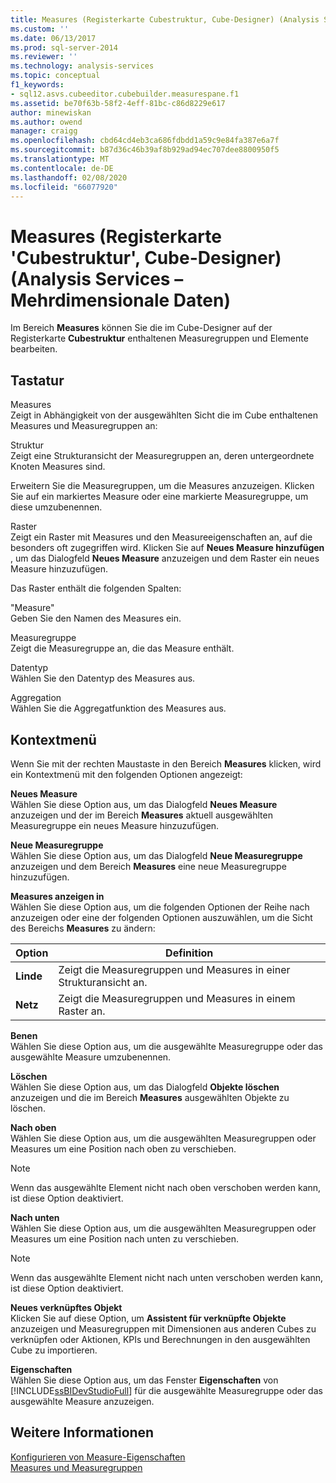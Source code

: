 ```yaml
---
title: Measures (Registerkarte Cubestruktur, Cube-Designer) (Analysis Services-Mehrdimensionale Daten) | Microsoft-Dokumentation
ms.custom: ''
ms.date: 06/13/2017
ms.prod: sql-server-2014
ms.reviewer: ''
ms.technology: analysis-services
ms.topic: conceptual
f1_keywords:
- sql12.asvs.cubeeditor.cubebuilder.measurespane.f1
ms.assetid: be70f63b-58f2-4eff-81bc-c86d8229e617
author: minewiskan
ms.author: owend
manager: craigg
ms.openlocfilehash: cbd64cd4eb3ca686fdbdd1a59c9e84fa387e6a7f
ms.sourcegitcommit: b87d36c46b39af8b929ad94ec707dee8800950f5
ms.translationtype: MT
ms.contentlocale: de-DE
ms.lasthandoff: 02/08/2020
ms.locfileid: "66077920"
---
```

# <a name="measures-cube-structure-tab-cube-designer-analysis-services---multidimensional-data"></a>Measures (Registerkarte 'Cubestruktur', Cube-Designer) (Analysis Services – Mehrdimensionale Daten)
  Im Bereich **Measures** können Sie die im Cube-Designer auf der Registerkarte **Cubestruktur** enthaltenen Measuregruppen und Elemente bearbeiten.  
  
## <a name="options"></a>Tastatur  
 Measures  
 Zeigt in Abhängigkeit von der ausgewählten Sicht die im Cube enthaltenen Measures und Measuregruppen an:  
  
 Struktur  
 Zeigt eine Strukturansicht der Measuregruppen an, deren untergeordnete Knoten Measures sind.  
  
 Erweitern Sie die Measuregruppen, um die Measures anzuzeigen. Klicken Sie auf ein markiertes Measure oder eine markierte Measuregruppe, um diese umzubenennen.  
  
 Raster  
 Zeigt ein Raster mit Measures und den Measureeigenschaften an, auf die besonders oft zugegriffen wird. Klicken Sie auf **Neues Measure hinzufügen** , um das Dialogfeld **Neues Measure** anzuzeigen und dem Raster ein neues Measure hinzuzufügen.  
  
 Das Raster enthält die folgenden Spalten:  
  
 "Measure"  
 Geben Sie den Namen des Measures ein.  
  
 Measuregruppe  
 Zeigt die Measuregruppe an, die das Measure enthält.  
  
 Datentyp  
 Wählen Sie den Datentyp des Measures aus.  
  
 Aggregation  
 Wählen Sie die Aggregatfunktion des Measures aus.  
  
## <a name="context-menu"></a>Kontextmenü  
 Wenn Sie mit der rechten Maustaste in den Bereich **Measures** klicken, wird ein Kontextmenü mit den folgenden Optionen angezeigt:  
  
 **Neues Measure**  
 Wählen Sie diese Option aus, um das Dialogfeld **Neues Measure** anzuzeigen und der im Bereich **Measures** aktuell ausgewählten Measuregruppe ein neues Measure hinzuzufügen.  
  
 **Neue Measuregruppe**  
 Wählen Sie diese Option aus, um das Dialogfeld **Neue Measuregruppe** anzuzeigen und dem Bereich **Measures** eine neue Measuregruppe hinzuzufügen.  
  
 **Measures anzeigen in**  
 Wählen Sie diese Option aus, um die folgenden Optionen der Reihe nach anzuzeigen oder eine der folgenden Optionen auszuwählen, um die Sicht des Bereichs **Measures** zu ändern:  
  
|Option|Definition|  
|------------|----------------|  
|**Linde**|Zeigt die Measuregruppen und Measures in einer Strukturansicht an.|  
|**Netz**|Zeigt die Measuregruppen und Measures in einem Raster an.|  
  
 **Benen**  
 Wählen Sie diese Option aus, um die ausgewählte Measuregruppe oder das ausgewählte Measure umzubenennen.  
  
 **Löschen**  
 Wählen Sie diese Option aus, um das Dialogfeld **Objekte löschen** anzuzeigen und die im Bereich **Measures** ausgewählten Objekte zu löschen.  
  
 **Nach oben**  
 Wählen Sie diese Option aus, um die ausgewählten Measuregruppen oder Measures um eine Position nach oben zu verschieben.  
  
> [!NOTE]  
>  Wenn das ausgewählte Element nicht nach oben verschoben werden kann, ist diese Option deaktiviert.  
  
 **Nach unten**  
 Wählen Sie diese Option aus, um die ausgewählten Measuregruppen oder Measures um eine Position nach unten zu verschieben.  
  
> [!NOTE]  
>  Wenn das ausgewählte Element nicht nach unten verschoben werden kann, ist diese Option deaktiviert.  
  
 **Neues verknüpftes Objekt**  
 Klicken Sie auf diese Option, um **Assistent für verknüpfte Objekte** anzuzeigen und Measuregruppen mit Dimensionen aus anderen Cubes zu verknüpfen oder Aktionen, KPIs und Berechnungen in den ausgewählten Cube zu importieren.  
  
 **Eigenschaften**  
 Wählen Sie diese Option aus, um das Fenster **Eigenschaften** von [!INCLUDE[ssBIDevStudioFull](../includes/ssbidevstudiofull-md.md)] für die ausgewählte Measuregruppe oder das ausgewählte Measure anzuzeigen.  
  
## <a name="see-also"></a>Weitere Informationen  
 [Konfigurieren von Measure-Eigenschaften](multidimensional-models/configure-measure-properties.md)   
 [Measures und Measuregruppen](multidimensional-models/measures-and-measure-groups.md)  
  
  

